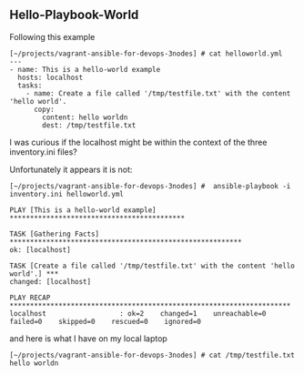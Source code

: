 ## Hello-Playbook-World


Following this example

```
[~/projects/vagrant-ansible-for-devops-3nodes] # cat helloworld.yml 
---
- name: This is a hello-world example
  hosts: localhost
  tasks:
    - name: Create a file called '/tmp/testfile.txt' with the content 'hello world'.
      copy:
        content: hello worldn
        dest: /tmp/testfile.txt
```

I was curious if the localhost might be within the context of the three inventory.ini files?

Unfortunately it appears it is not:
```
[~/projects/vagrant-ansible-for-devops-3nodes] #  ansible-playbook -i inventory.ini helloworld.yml 

PLAY [This is a hello-world example] *******************************************

TASK [Gathering Facts] *********************************************************
ok: [localhost]

TASK [Create a file called '/tmp/testfile.txt' with the content 'hello world'.] ***
changed: [localhost]

PLAY RECAP *********************************************************************
localhost                  : ok=2    changed=1    unreachable=0    failed=0    skipped=0    rescued=0    ignored=0   
```

and here is what I have on my local laptop
```
[~/projects/vagrant-ansible-for-devops-3nodes] # cat /tmp/testfile.txt 
hello worldn
```     

